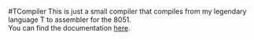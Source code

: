 #TCompiler
This is just a small compiler that compiles from my legendary language T to assembler for the 8051.<br>
You can find the documentation [here](https://metacolon.github.io/TCompiler/).
